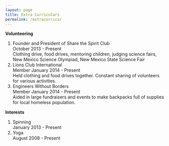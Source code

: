 ```yaml
---
layout: page
title: Extra Curriculars
permalink: /extracurrics/
---
```

  
**Volunteering**  
1. Founder and President of Share the Spirit Club  
October 2013 - Present  
Clothing drive, food drives, mentoring children, judging science fairs,
New Mexico Science Olympiad, New Mexico State Science Fair  
2. Lions Club International  
Member January 2014 - Present  
Held clothing and food drives together. Constant sharing of volunteers
for various activities.    
3. Engineers Without Borders  
Member January 2014 - Present  
Aided in large fundraisers and events to make backpacks full of supplies
for local homeless population.  

**Interests**  
1. Spinning  
January 2013 - Present  
2. Yoga  
August 2008 - Present  


